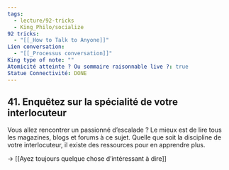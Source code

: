 ```yaml
---
tags:
  - lecture/92-tricks
  - King_Philo/socialize
92 tricks:
  - "[[_How to Talk to Anyone]]"
Lien conversation:
  - "[[_Processus conversation]]"
King type of note: ""
Atomicité atteinte ? Ou sommaire raisonnable live ?: true
Statue Connectivité: DONE
---
```



## 41. Enquêtez sur la spécialité de votre interlocuteur

Vous allez rencontrer un passionné d’escalade ? Le mieux est de lire tous les magazines, blogs et forums à ce sujet. Quelle que soit la discipline de votre interlocuteur, il existe des ressources pour en apprendre plus.

-> [[Ayez toujours quelque chose d’intéressant à dire]]